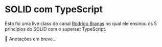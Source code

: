 # SOLID com TypeScript

Esta foi uma live class do canal [Rodrigo Branas](https://www.youtube.com/watch?v=899Qa6sQcRc) no qual ele ensinou os 5 princípios do SOLID com o superset TypeScript. 

:notebook: Anotações em breve... 